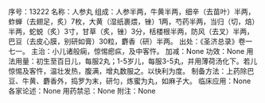 序号：13222
名称：人参丸
组成：人参半两，牛黄半两，细辛（去苗叶）半两，蚱蝉（去翅足，炙）7枚，大黄（湿纸裹煨，锉）1两，芍药半两，当归（切，焙）半两，蛇蜕（炙）3寸，甘草（炙，锉）3分，栝楼根半两，防风（去叉）半两，巴豆（去皮心膜，别研如膏）30粒，麝香（研）半两。
出处：《圣济总录》卷一七一。
主治：小儿诸般痫，惊惕瘛疭，及中客忤。
加减：None
功效：None
用法用量：初生至百日儿，每服2丸；1-5岁儿，每服3-5丸，并用薄荷汤化下。若儿惊惕及客忤，温壮发热，腹满，增丸数服之。以快利为度。
制备方法：上药除巴豆、牛黄、麝香外，捣罗为末，研匀，炼蜜为丸，如麻子大。
临床应用：None
各家论述：None
用药禁忌：None
附注：None
